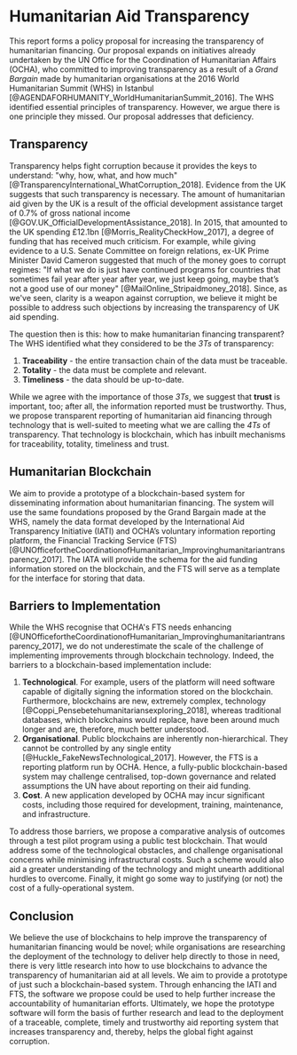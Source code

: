# Humanitarian Aid Transparency

This report forms a policy proposal for increasing the transparency of humanitarian financing. Our proposal expands on initiatives already undertaken by the UN Office for the Coordination of Humanitarian Affairs (OCHA), who committed to improving transparency as a result of a _Grand Bargain_ made by humanitarian organisations at the 2016 World Humanitarian Summit (WHS) in Istanbul [@AGENDAFORHUMANITY_WorldHumanitarianSummit_2016]. The WHS identified essential principles of transparency. However, we argue there is one principle they missed. Our proposal addresses that deficiency.

## Transparency

Transparency helps fight corruption because it provides the keys to understand: "why, how, what, and how much" [@TransparencyInternational_WhatCorruption_2018]. Evidence from the UK suggests that such transparency is necessary. The amount of humanitarian aid given by the UK is a result of the official development assistance target of 0.7% of gross national income [@GOV.UK_OfficialDevelopmentAssistance_2018]. In 2015, that amounted to the UK spending £12.1bn [@Morris_RealityCheckHow_2017], a degree of funding that has received much criticism. For example, while giving evidence to a U.S. Senate Committee on foreign relations, ex-UK Prime Minister David Cameron suggested that much of the money goes to corrupt regimes: "If what we do is just have continued programs for countries that sometimes fail year after year after year, we just keep going, maybe that’s not a good use of our money" [@MailOnline_Stripaidmoney_2018]. Since, as we've seen, clarity is a weapon against corruption, we believe it might be possible to address such objections by increasing the transparency of UK aid spending.

The question then is this: how to make humanitarian financing transparent? The WHS identified what they considered to be the _3Ts_ of transparency:

1. **Traceability** - the entire transaction chain of the data must be traceable.
2. **Totality** - the data must be complete and relevant.
3. **Timeliness** - the data should be up-to-date.

While we agree with the importance of those _3Ts_, we suggest that **trust** is important, too; after all, the information reported must be trustworthy. Thus, we propose transparent reporting of humanitarian aid financing through technology that is well-suited to meeting what we are calling the _4Ts_ of transparency. That technology is blockchain, which has inbuilt mechanisms for traceability, totality, timeliness and trust.

## Humanitarian Blockchain

We aim to provide a prototype of a blockchain-based system for disseminating information about humanitarian financing. The system will use the same foundations proposed by the Grand Bargain made at the WHS, namely the data format developed by the International Aid Transparency Initiative (IATI) and OCHA’s voluntary information reporting platform, the Financial Tracking Service (FTS) [@UNOfficefortheCoordinationofHumanitarian_Improvinghumanitariantransparency_2017]. The IATA will provide the schema for the aid funding information stored on the blockchain, and the FTS will serve as a template for the interface for storing that data.

## Barriers to Implementation

While the WHS recognise that OCHA's FTS needs enhancing [@UNOfficefortheCoordinationofHumanitarian_Improvinghumanitariantransparency_2017], we do not underestimate the scale of the challenge of implementing improvements through blockchain technology. Indeed, the barriers to a blockchain-based implementation include:

1. **Technological**. For example, users of the platform will need software capable of digitally signing the information stored on the blockchain. Furthermore, blockchains are new, extremely complex, technology [@Coppi_Pensebetehumanitariansexploring_2018], whereas traditional databases, which blockchains would replace, have been around much longer and are, therefore, much better understood.
2. **Organisational**. Public blockchains are inherently non-hierarchical. They cannot be controlled by any single entity [@Huckle_FakeNewsTechnological_2017]. However, the FTS is a reporting platform run by OCHA. Hence, a fully-public blockchain-based system may challenge centralised, top-down governance and related assumptions the UN have about reporting on their aid funding.
3. **Cost**. A new application developed by OCHA may incur significant costs, including those required for development, training, maintenance, and infrastructure.

To address those barriers, we propose a comparative analysis of outcomes through a test pilot program using a public test blockchain. That would address some of the technological obstacles, and challenge organisational concerns while minimising infrastructural costs. Such a scheme would also aid a greater understanding of the technology and might unearth additional hurdles to overcome. Finally, it might go some way to justifying (or not) the cost of a fully-operational system.

## Conclusion

We believe the use of blockchains to help improve the transparency of humanitarian financing would be novel; while organisations are researching the deployment of the technology to deliver help directly to those in need, there is very little research into how to use blockchains to advance the transparency of humanitarian aid at all levels. We aim to provide a prototype of just such a blockchain-based system. Through enhancing the IATI and FTS, the software we propose could be used to help further increase the accountability of humanitarian efforts. Ultimately, we hope the prototype software will form the basis of further research and lead to the deployment of a traceable, complete, timely and trustworthy aid reporting system that increases transparency and, thereby, helps the global fight against corruption.
